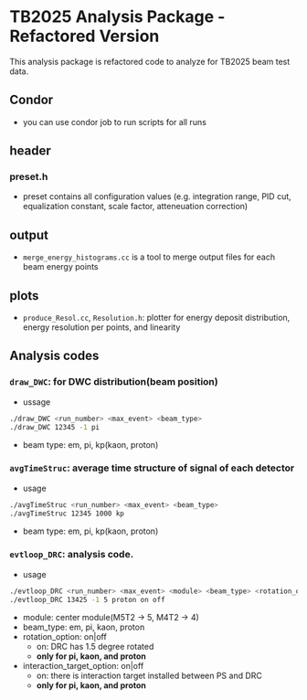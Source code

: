 # TB2025 Analysis Package - Refactored Version
This analysis package is refactored code to analyze for TB2025 beam test data.

## Condor
- you can use condor job to run scripts for all runs

## header
### preset.h
- preset contains all configuration values (e.g. integration range, PID cut, equalization constant, scale factor, atteneuation correction)

## output
- `merge_energy_histograms.cc` is a tool to merge output files for each beam energy points

## plots
- `produce_Resol.cc`, `Resolution.h`: plotter for energy deposit distribution, energy resolution per points, and linearity

## Analysis codes
### `draw_DWC`: for DWC distribution(beam position)
- ussage
```bash
./draw_DWC <run_number> <max_event> <beam_type>
./draw_DWC 12345 -1 pi
```
- beam type: em, pi, kp(kaon, proton)
### `avgTimeStruc`: average time structure of signal of each detector
- usage
```bash
./avgTimeStruc <run_number> <max_event> <beam_type>
./avgTimeStruc 12345 1000 kp
```
- beam type: em, pi, kp(kaon, proton)
### `evtloop_DRC`: analysis code.
- usage
```bash
./evtloop_DRC <run_number> <max_event> <module> <beam_type> <rotation_option> <interaction_target_option>
./evtloop_DRC 13425 -1 5 proton on off
```
- module: center module(M5T2 -> 5, M4T2 -> 4)
- beam_type: em, pi, kaon, proton
- rotation_option: on|off
    - on: DRC has 1.5 degree rotated
    - **only for pi, kaon, and proton**
- interaction_target_option: on|off
    - on: there is interaction target installed between PS and DRC
    - **only for pi, kaon, and proton**